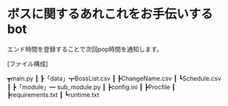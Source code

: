 # ボスに関するあれこれをお手伝いするbot
エンド時間を登録することで次回pop時間を通知します。

[ファイル構成]

┳main.py
┃
┣「data」┳BossList.csv
┃        ┣ChangeName.csv
┃        ┗Schedule.csv
┃
┣「module」━ sub_module.py
┃
┣config.ini
┃
┣Procfile
┃
┣requirements.txt
┃
┗runtime.txt

